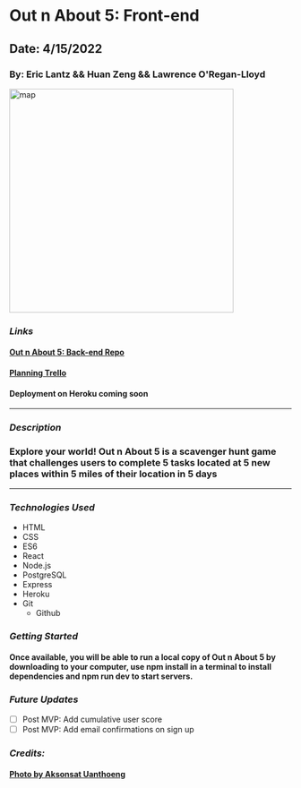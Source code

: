 # Out n About 5: Front-end

## Date: 4/15/2022

### By: Eric Lantz && Huan Zeng && Lawrence O'Regan-Lloyd

<img src='/Users/ericlantz/ga_seir/unit3/project/out-n-about-5-front-end/src/assets/pexels-photo-1078850.jpeg' alt="map" width="400"/>

### **_Links_**

#### [Out n About 5: Back-end Repo](https://github.com/LawrenceOL/out-n-about-5-back-end) 
#### [Planning Trello](https://trello.com/b/CnWK8EJM/out-n-about-5) 
#### Deployment on Heroku coming soon
---

### **_Description_**

### Explore your world! Out n About 5 is a scavenger hunt game that challenges users to complete 5 tasks located at 5 new places within 5 miles of their location in 5 days

---

### **_Technologies Used_**

- HTML
- CSS
- ES6
- React
- Node.js
- PostgreSQL
- Express
- Heroku
- Git
  - Github


### **_Getting Started_**

#### Once available, you will be able to run a local copy of Out n About 5 by downloading to your computer, use npm install in a terminal to install dependencies and npm run dev to start servers.

### **_Future Updates_**

- [ ] Post MVP: Add cumulative user score
- [ ] Post MVP: Add email confirmations on sign up

### **_Credits:_**

#### [Photo by Aksonsat Uanthoeng](https://www.pexels.com/photo/close-up-photo-of-assorted-color-of-push-pins-on-map-1078850/)




